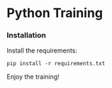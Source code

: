 # Python Training

### Installation

Install the requirements:

```
pip install -r requirements.txt 
```

Enjoy the training!
